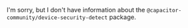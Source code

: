 I'm sorry, but I don't have information about the `@capacitor-community/device-security-detect` package.